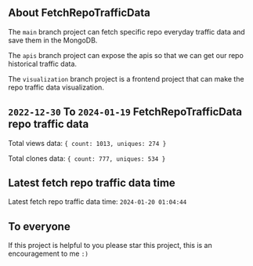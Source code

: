 ## About FetchRepoTrafficData

The `main` branch project can fetch specific repo everyday traffic data and save them in the MongoDB.

The `apis` branch project can expose the apis so that we can get our repo historical traffic data.

The `visualization` branch project is a frontend project that can make the repo traffic data visualization.

## `2022-12-30` To `2024-01-19` FetchRepoTrafficData repo traffic data

Total views data: `{ count: 1013, uniques: 274 }`

Total clones data: `{ count: 777, uniques: 534 }`

## Latest fetch repo traffic data time

Latest fetch repo traffic data time: `2024-01-20 01:04:44`

## To everyone

If this project is helpful to you please star this project, this is an encouragement to me `:)`



